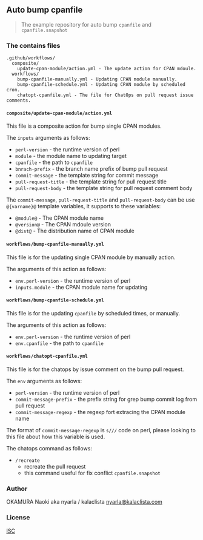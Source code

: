 ## Auto bump cpanfile

> The example repository for auto bump `cpanfile` and `cpanfile.snapshot`

### The contains files

```
.github/workflows/
  composite/
    update-cpan-module/action.yml - The update action for CPAN mdoule.
  workflows/
    bump-cpanfile-manually.yml - Updating CPAN module manually.
    bump-cpanfile-schedule.yml - Updating CPAN module by scheduled cron.
    chatopt-cpanfile.yml - The file for ChatOps on pull request issue comments.
```

#### `composite/update-cpan-module/action.yml`

This file is a composite action for bump single CPAN modules.

The `inputs` arguments as follows:

- `perl-version` - the runtime version of perl
- `module` - the module name to updating target
- `cpanfile` - the path to `cpanfile`
- `bnrach-prefix` - the branch name prefix of bump pull request
- `commit-message` - the template string for commit message
- `pull-request-title` - the template string for pull request title
- `pull-request-body` - the template string for pull request comment body

The `commit-message`, `pull-request-title` and `pull-request-body` can be use `@{varname}@` template variables, it supports to these variables:

- `@module@` - The CPAN module name
- `@version@` - The CPAN mdoule version
- `@dist@` - The distribution name of CPAN module

#### `workflows/bump-cpanfile-manually.yml`

This file is for the updating single CPAN module by manually action.

The arguments of this action as follows:

- `env.perl-version` - the runtime version of perl
- `inputs.module` - the CPAN module name for updating

#### `workflows/bump-cpanfile-schedule.yml`

This file is for the updating `cpanfile` by scheduled times, or manually.

The arguments of this action as follows:

- `env.perl-version` - the runtime version of perl
- `env.cpanfile` - the path to `cpanfile`

#### `workflows/chatopt-cpanfile.yml`

This file is for the chatops by issue comment on the bump pull request.

The `env` arguments as follows:

- `perl-version` - the runtime version of perl
- `commit-message-prefix` - the prefix string for grep bump commit log from pull request
- `commit-message-regexp` - the regexp fort extracing the CPAN module name

The format of `commit-message-regexp` is `s///` code on perl,
please looking to this file about how this variable is used.

The chatops command as follows:

- `/recreate`
  - recreate the pull request
  - this command useful for fix conflict `cpanfile.snapshot`

### Author

OKAMURA Naoki aka nyarla / kalaclista <nyarla@kalaclista.com>

### License

[ISC](./LICENSE.md)
